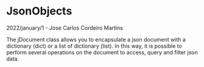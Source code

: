 # JsonObjects

2022/january/1 - Jose Carlos Cordeiro Martins

The jDocument class allows you to encapsulate a json document with a dictionary (dict) or a list of dictionary (list).
In this way, it is possible to perform several operations on the document to access, query and filter json data.
